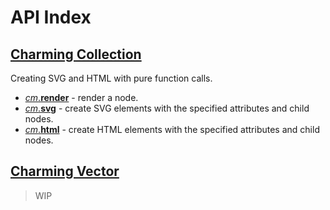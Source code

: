 # API Index

## [Charming Collection](/docs/charming-collection)

Creating SVG and HTML with pure function calls.

- [_cm_.**render**](/docs/charming-collection#render) - render a node.
- [_cm_.**svg**](/docs/charming-collection#svg) - create SVG elements with the specified attributes and child nodes.
- [_cm_.**html**](/docs/charming-collection#html) - create HTML elements with the specified attributes and child nodes.

## [Charming Vector](/docs/charming-vector)

> WIP

